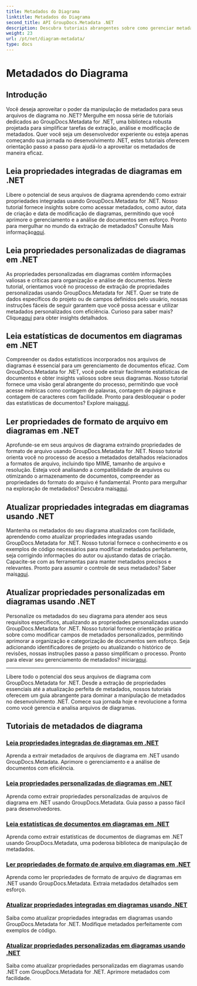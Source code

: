 ```yaml
---
title: Metadados do Diagrama
linktitle: Metadados do Diagrama
second_title: API GroupDocs.Metadata .NET
description: Descubra tutoriais abrangentes sobre como gerenciar metadados de diagramas com GroupDocs.Metadata for .NET. Extraia, atualize e analise propriedades sem esforço.
weight: 23
url: /pt/net/diagram-metadata/
type: docs
---
```

# Metadados do Diagrama

## Introdução

Você deseja aproveitar o poder da manipulação de metadados para seus arquivos de diagrama no .NET? Mergulhe em nossa série de tutoriais dedicados ao GroupDocs.Metadata for .NET, uma biblioteca robusta projetada para simplificar tarefas de extração, análise e modificação de metadados. Quer você seja um desenvolvedor experiente ou esteja apenas começando sua jornada no desenvolvimento .NET, estes tutoriais oferecem orientação passo a passo para ajudá-lo a aproveitar os metadados de maneira eficaz.

## Leia propriedades integradas de diagramas em .NET

 Libere o potencial de seus arquivos de diagrama aprendendo como extrair propriedades integradas usando GroupDocs.Metadata for .NET. Nosso tutorial fornece insights sobre como acessar metadados, como autor, data de criação e data de modificação de diagramas, permitindo que você aprimore o gerenciamento e a análise de documentos sem esforço. Pronto para mergulhar no mundo da extração de metadados? Consulte Mais informação[aqui](./read-built-in-properties-diagrams/).

## Leia propriedades personalizadas de diagramas em .NET

As propriedades personalizadas em diagramas contêm informações valiosas e críticas para organização e análise de documentos. Neste tutorial, orientamos você no processo de extração de propriedades personalizadas usando GroupDocs.Metadata for .NET. Quer se trate de dados específicos do projeto ou de campos definidos pelo usuário, nossas instruções fáceis de seguir garantem que você possa acessar e utilizar metadados personalizados com eficiência. Curioso para saber mais? Clique[aqui](./read-custom-properties-diagrams/) para obter insights detalhados.

## Leia estatísticas de documentos em diagramas em .NET

 Compreender os dados estatísticos incorporados nos arquivos de diagramas é essencial para um gerenciamento de documentos eficaz. Com GroupDocs.Metadata for .NET, você pode extrair facilmente estatísticas de documentos e obter insights valiosos sobre seus diagramas. Nosso tutorial fornece uma visão geral abrangente do processo, permitindo que você acesse métricas como contagem de palavras, contagem de páginas e contagem de caracteres com facilidade. Pronto para desbloquear o poder das estatísticas de documentos? Explore mais[aqui](./read-document-statistics-diagrams/).

## Ler propriedades de formato de arquivo em diagramas em .NET

Aprofunde-se em seus arquivos de diagrama extraindo propriedades de formato de arquivo usando GroupDocs.Metadata for .NET. Nosso tutorial orienta você no processo de acesso a metadados detalhados relacionados a formatos de arquivo, incluindo tipo MIME, tamanho de arquivo e resolução. Esteja você analisando a compatibilidade de arquivos ou otimizando o armazenamento de documentos, compreender as propriedades do formato do arquivo é fundamental. Pronto para mergulhar na exploração de metadados? Descubra mais[aqui](./read-file-format-properties-diagrams/).

## Atualizar propriedades integradas em diagramas usando .NET

 Mantenha os metadados do seu diagrama atualizados com facilidade, aprendendo como atualizar propriedades integradas usando GroupDocs.Metadata for .NET. Nosso tutorial fornece o conhecimento e os exemplos de código necessários para modificar metadados perfeitamente, seja corrigindo informações do autor ou ajustando datas de criação. Capacite-se com as ferramentas para manter metadados precisos e relevantes. Pronto para assumir o controle de seus metadados? Saber mais[aqui](./update-built-in-properties-diagrams/).

## Atualizar propriedades personalizadas em diagramas usando .NET

Personalize os metadados do seu diagrama para atender aos seus requisitos específicos, atualizando as propriedades personalizadas usando GroupDocs.Metadata for .NET. Nosso tutorial fornece orientação prática sobre como modificar campos de metadados personalizados, permitindo aprimorar a organização e categorização de documentos sem esforço. Seja adicionando identificadores de projeto ou atualizando o histórico de revisões, nossas instruções passo a passo simplificam o processo. Pronto para elevar seu gerenciamento de metadados? iniciar[aqui](./update-custom-properties-diagrams/).

----

Libere todo o potencial dos seus arquivos de diagrama com GroupDocs.Metadata for .NET. Desde a extração de propriedades essenciais até a atualização perfeita de metadados, nossos tutoriais oferecem um guia abrangente para dominar a manipulação de metadados no desenvolvimento .NET. Comece sua jornada hoje e revolucione a forma como você gerencia e analisa arquivos de diagramas.
## Tutoriais de metadados de diagrama
### [Leia propriedades integradas de diagramas em .NET](./read-built-in-properties-diagrams/)
Aprenda a extrair metadados de arquivos de diagrama em .NET usando GroupDocs.Metadata. Aprimore o gerenciamento e a análise de documentos com eficiência.
### [Leia propriedades personalizadas de diagramas em .NET](./read-custom-properties-diagrams/)
Aprenda como extrair propriedades personalizadas de arquivos de diagrama em .NET usando GroupDocs.Metadata. Guia passo a passo fácil para desenvolvedores.
### [Leia estatísticas de documentos em diagramas em .NET](./read-document-statistics-diagrams/)
Aprenda como extrair estatísticas de documentos de diagramas em .NET usando GroupDocs.Metadata, uma poderosa biblioteca de manipulação de metadados.
### [Ler propriedades de formato de arquivo em diagramas em .NET](./read-file-format-properties-diagrams/)
Aprenda como ler propriedades de formato de arquivo de diagramas em .NET usando GroupDocs.Metadata. Extraia metadados detalhados sem esforço.
### [Atualizar propriedades integradas em diagramas usando .NET](./update-built-in-properties-diagrams/)
Saiba como atualizar propriedades integradas em diagramas usando GroupDocs.Metadata for .NET. Modifique metadados perfeitamente com exemplos de código.
### [Atualizar propriedades personalizadas em diagramas usando .NET](./update-custom-properties-diagrams/)
Saiba como atualizar propriedades personalizadas em diagramas usando .NET com GroupDocs.Metadata for .NET. Aprimore metadados com facilidade.